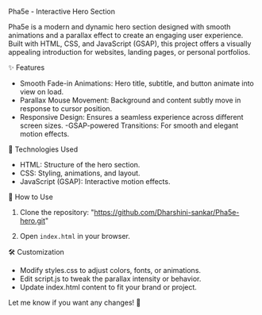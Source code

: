 Pha5e - Interactive Hero Section

Pha5e is a modern and dynamic hero section designed with smooth animations and a parallax effect to create an engaging user experience. Built with HTML, CSS, and JavaScript (GSAP), this project offers a visually appealing introduction for websites, landing pages, or personal portfolios.

 ✨ Features

- Smooth Fade-in Animations: Hero title, subtitle, and button animate into view on load.
- Parallax Mouse Movement: Background and content subtly move in response to cursor position.
- Responsive Design: Ensures a seamless experience across different screen sizes.
-GSAP-powered Transitions: For smooth and elegant motion effects.

 🚀 Technologies Used

- HTML: Structure of the hero section.
- CSS: Styling, animations, and layout.
- JavaScript (GSAP): Interactive motion effects.

 📌 How to Use

1. Clone the repository:
  "https://github.com/Dharshini-sankar/Pha5e-hero.git"
   
2. Open `index.html` in your browser.

🛠 Customization

- Modify styles.css to adjust colors, fonts, or animations.
- Edit script.js to tweak the parallax intensity or behavior.
- Update index.html content to fit your brand or project.

Let me know if you want any changes! 🚀
